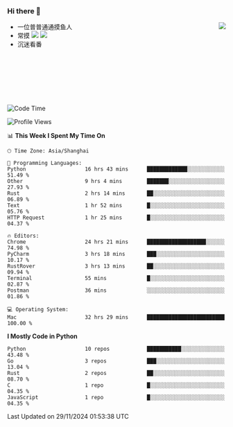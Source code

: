### Hi there 👋


<a href="https://github.com/yanlc39">
  <img align="right" src="https://github-readme-stats.vercel.app/api?username=yanlc39&show_icons=true&hide_border=true&icon_color=586069&title_color=a0a9af">
</a>

- 一位普普通通摸鱼人
- 常摸 ![](https://img.shields.io/badge/-Python-3e74a2?style=flat-square&logo=Python&logoColor=fff) ![](https://img.shields.io/badge/-C%2B%2B-brightgreen?style=flat-square)
- 沉迷看番



<br><br><br><br><br><br>


<!--START_SECTION:waka-->
![Code Time](http://img.shields.io/badge/Code%20Time-537%20hrs%2014%20mins-blue)

![Profile Views](http://img.shields.io/badge/Profile%20Views-0-blue)

📊 **This Week I Spent My Time On** 

```text
🕑︎ Time Zone: Asia/Shanghai

💬 Programming Languages: 
Python                   16 hrs 43 mins      █████████████░░░░░░░░░░░░   51.49 % 
Other                    9 hrs 4 mins        ███████░░░░░░░░░░░░░░░░░░   27.93 % 
Rust                     2 hrs 14 mins       ██░░░░░░░░░░░░░░░░░░░░░░░   06.89 % 
Text                     1 hr 52 mins        █░░░░░░░░░░░░░░░░░░░░░░░░   05.76 % 
HTTP Request             1 hr 25 mins        █░░░░░░░░░░░░░░░░░░░░░░░░   04.37 % 

🔥 Editors: 
Chrome                   24 hrs 21 mins      ███████████████████░░░░░░   74.98 % 
PyCharm                  3 hrs 18 mins       ███░░░░░░░░░░░░░░░░░░░░░░   10.17 % 
RustRover                3 hrs 13 mins       ██░░░░░░░░░░░░░░░░░░░░░░░   09.94 % 
Terminal                 55 mins             █░░░░░░░░░░░░░░░░░░░░░░░░   02.87 % 
Postman                  36 mins             ░░░░░░░░░░░░░░░░░░░░░░░░░   01.86 % 

💻 Operating System: 
Mac                      32 hrs 29 mins      █████████████████████████   100.00 % 
```

**I Mostly Code in Python** 

```text
Python                   10 repos            ███████████░░░░░░░░░░░░░░   43.48 % 
Go                       3 repos             ███░░░░░░░░░░░░░░░░░░░░░░   13.04 % 
Rust                     2 repos             ██░░░░░░░░░░░░░░░░░░░░░░░   08.70 % 
C                        1 repo              █░░░░░░░░░░░░░░░░░░░░░░░░   04.35 % 
JavaScript               1 repo              █░░░░░░░░░░░░░░░░░░░░░░░░   04.35 % 
```




 Last Updated on 29/11/2024 01:53:38 UTC
<!--END_SECTION:waka-->
